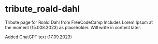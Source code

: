 # tribute_roald-dahl
Tribute page for Roald Dahl from FreeCodeCamp
Includes Lorem Ipsum at the moment (15.008.2023) as placeholder. Will write in content later.

Added ChatGPT text (17.09.2023)
